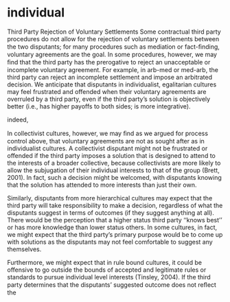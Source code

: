 # individual

Third Party Rejection of Voluntary Settlements Some contractual third party procedures do not allow for the rejection of voluntary settlements between the two disputants; for many procedures such as mediation or fact-ﬁnding, voluntary agreements are the goal. In some procedures, however, we may ﬁnd that the third party has the prerogative to reject an unacceptable or incomplete voluntary agreement. For example, in arb-med or med-arb, the third party can reject an incomplete settlement and impose an arbitrated decision. We anticipate that disputants in individualist, egalitarian cultures may feel frustrated and offended when their voluntary agreements are overruled by a third party, even if the third party’s solution is objectively better (i.e., has higher payoffs to both sides; is more integrative).

indeed,

In collectivist cultures, however, we may ﬁnd as we argued for process control above, that voluntary agreements are not as sought after as in individualist cultures. A collectivist disputant might not be frustrated or offended if the third party imposes a solution that is designed to attend to the interests of a broader collective, because collectivists are more likely to allow the subjugation of their individual interests to that of the group (Brett, 2001). In fact, such a decision might be welcomed, with disputants knowing that the solution has attended to more interests than just their own.

Similarly, disputants from more hierarchical cultures may expect that the third party will take responsibility to make a decision, regardless of what the disputants suggest in terms of outcomes (if they suggest anything at all). There would be the perception that a higher status third party ‘‘knows best’’ or has more knowledge than lower status others. In some cultures, in fact, we might expect that the third party’s primary purpose would be to come up with solutions as the disputants may not feel comfortable to suggest any themselves.

Furthermore, we might expect that in rule bound cultures, it could be offensive to go outside the bounds of accepted and legitimate rules or standards to pursue individual level interests (Tinsley, 2004). If the third party determines that the disputants’ suggested outcome does not reﬂect the